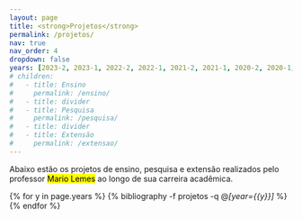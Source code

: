 ```yaml
---
layout: page
title: <strong>Projetos</strong>
permalink: /projetos/
nav: true
nav_order: 4
dropdown: false
years: [2023-2, 2023-1, 2022-2, 2022-1, 2021-2, 2021-1, 2020-2, 2020-1,2019-2, 2019-1, 2018-2, 2018-1, 2017-2, 2017-1, 2016-2, 2016-1, 2015-2, 2015-1, 2014-2]
# children: 
#   - title: Ensino
#     permalink: /ensino/
#   - title: divider
#   - title: Pesquisa
#     permalink: /pesquisa/
#   - title: divider
#   - title: Extensão
#     permalink: /extensao/
---
```


Abaixo estão os projetos de ensino, pesquisa e extensão realizados pelo professor <mark>Mario Lemes</mark> ao longo de sua carreira acadêmica.

<div class="publications">


{% for y in page.years  %}
  {% bibliography -f projetos -q @*[year={{y}}]* %}
{% endfor %}

<!-- {% for x in page.publisher  %}
  {%if x == 'UFG' %}
    <h4><mark>UFG</mark></h4>
  {% endif %}
{% endfor %} -->

</div>